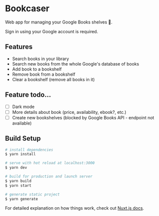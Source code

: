 # Bookcaser

Web app for managing your Google Books shelves 📖.

Sign in using your Google account is required.

## Features

- Search books in your library
- Search new books from the whole Google's database of books
- Add book to a bookshelf
- Remove book from a bookshelf
- Clear a bookshelf (remove all books in it)

## Feature todo...

- [ ] Dark mode
- [ ] More details about book (price, availability, ebook?, etc.)
- [ ] Create new bookshelves (blocked by Google Books API - endpoint not available)

## Build Setup

```bash
# install dependencies
$ yarn install

# serve with hot reload at localhost:3000
$ yarn dev

# build for production and launch server
$ yarn build
$ yarn start

# generate static project
$ yarn generate
```

For detailed explanation on how things work, check out [Nuxt.js docs](https://nuxtjs.org).
